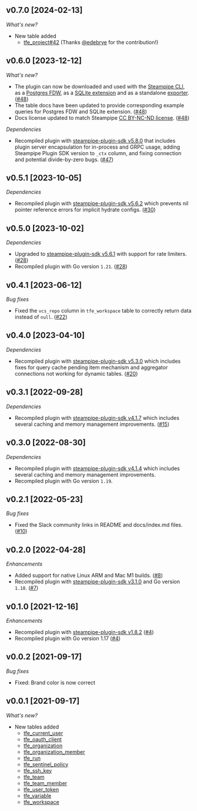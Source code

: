 ## v0.7.0 [2024-02-13]

_What's new?_

- New table added
  - [tfe_project](https://hub.steampipe.io/plugins/turbot/tfe/tables/tfe_project)[#42](https://github.com/turbot/steampipe-plugin-tfe/pull/42) (Thanks [@edebrye](https://github.com/edebrye) for the contribution!)

## v0.6.0 [2023-12-12]

_What's new?_

- The plugin can now be downloaded and used with the [Steampipe CLI](https://steampipe.io/docs), as a [Postgres FDW](https://steampipe.io/docs/steampipe_postgres/overview), as a [SQLite extension](https://steampipe.io/docs//steampipe_sqlite/overview) and as a standalone [exporter](https://steampipe.io/docs/steampipe_export/overview). ([#48](https://github.com/turbot/steampipe-plugin-tfe/pull/48))
- The table docs have been updated to provide corresponding example queries for Postgres FDW and SQLite extension. ([#48](https://github.com/turbot/steampipe-plugin-tfe/pull/48))
- Docs license updated to match Steampipe [CC BY-NC-ND license](https://github.com/turbot/steampipe-plugin-tfe/blob/main/docs/LICENSE). ([#48](https://github.com/turbot/steampipe-plugin-tfe/pull/48))

_Dependencies_

- Recompiled plugin with [steampipe-plugin-sdk v5.8.0](https://github.com/turbot/steampipe-plugin-sdk/blob/main/CHANGELOG.md#v580-2023-12-11) that includes plugin server encapsulation for in-process and GRPC usage, adding Steampipe Plugin SDK version to `_ctx` column, and fixing connection and potential divide-by-zero bugs. ([#47](https://github.com/turbot/steampipe-plugin-tfe/pull/47))

## v0.5.1 [2023-10-05]

_Dependencies_

- Recompiled plugin with [steampipe-plugin-sdk v5.6.2](https://github.com/turbot/steampipe-plugin-sdk/blob/main/CHANGELOG.md#v562-2023-10-03) which prevents nil pointer reference errors for implicit hydrate configs. ([#30](https://github.com/turbot/steampipe-plugin-tfe/pull/30))

## v0.5.0 [2023-10-02]

_Dependencies_

- Upgraded to [steampipe-plugin-sdk v5.6.1](https://github.com/turbot/steampipe-plugin-sdk/blob/main/CHANGELOG.md#v561-2023-09-29) with support for rate limiters. ([#28](https://github.com/turbot/steampipe-plugin-tfe/pull/28))
- Recompiled plugin with Go version `1.21`. ([#28](https://github.com/turbot/steampipe-plugin-tfe/pull/28))

## v0.4.1 [2023-06-12]

_Bug fixes_

- Fixed the `vcs_repo` column in `tfe_workspace` table to correctly return data instead of `null`. ([#22](https://github.com/turbot/steampipe-plugin-tfe/pull/22))

## v0.4.0 [2023-04-10]

_Dependencies_

- Recompiled plugin with [steampipe-plugin-sdk v5.3.0](https://github.com/turbot/steampipe-plugin-sdk/blob/main/CHANGELOG.md#v530-2023-03-16) which includes fixes for query cache pending item mechanism and aggregator connections not working for dynamic tables. ([#20](https://github.com/turbot/steampipe-plugin-tfe/pull/20))

## v0.3.1 [2022-09-28]

_Dependencies_

- Recompiled plugin with [steampipe-plugin-sdk v4.1.7](https://github.com/turbot/steampipe-plugin-sdk/blob/main/CHANGELOG.md#v417-2022-09-08) which includes several caching and memory management improvements. ([#15](https://github.com/turbot/steampipe-plugin-tfe/pull/15))

## v0.3.0 [2022-08-30]

_Dependencies_

- Recompiled plugin with [steampipe-plugin-sdk v4.1.4](https://github.com/turbot/steampipe-plugin-sdk/blob/main/CHANGELOG.md#v414-2022-08-26) which includes several caching and memory management improvements.
- Recompiled plugin with Go version `1.19`.

## v0.2.1 [2022-05-23]

_Bug fixes_

- Fixed the Slack community links in README and docs/index.md files. ([#10](https://github.com/turbot/steampipe-plugin-tfe/pull/10))

## v0.2.0 [2022-04-28]

_Enhancements_

- Added support for native Linux ARM and Mac M1 builds. ([#8](https://github.com/turbot/steampipe-plugin-tfe/pull/8))
- Recompiled plugin with [steampipe-plugin-sdk v3.1.0](https://github.com/turbot/steampipe-plugin-sdk/blob/main/CHANGELOG.md#v310--2022-03-30) and Go version `1.18`. ([#7](https://github.com/turbot/steampipe-plugin-tfe/pull/7))

## v0.1.0 [2021-12-16]

_Enhancements_

- Recompiled plugin with [steampipe-plugin-sdk v1.8.2](https://github.com/turbot/steampipe-plugin-sdk/blob/main/CHANGELOG.md#v182--2021-11-22) ([#4](https://github.com/turbot/steampipe-plugin-tfe/pull/4))
- Recompiled plugin with Go version 1.17 ([#4](https://github.com/turbot/steampipe-plugin-tfe/pull/4))

## v0.0.2 [2021-09-17]

_Bug fixes_

- Fixed: Brand color is now correct

## v0.0.1 [2021-09-17]

_What's new?_

- New tables added
  - [tfe_current_user](https://hub.steampipe.io/plugins/turbot/tfe/tables/tfe_current_user)
  - [tfe_oauth_client](https://hub.soauth_clientpipe.io/plugins/turbot/tfe/tables/tfe_oauth_client)
  - [tfe_organization](https://hub.sorganizationpipe.io/plugins/turbot/tfe/tables/tfe_organization)
  - [tfe_organization_member](https://hub.steampipe.io/plugins/turbot/tfe/tables/tfe_organization_member)
  - [tfe_run](https://hub.srunpipe.io/plugins/turbot/tfe/tables/tfe_run)
  - [tfe_sentinel_policy](https://hub.ssentinel_policypipe.io/plugins/turbot/tfe/tables/tfe_sentinel_policy)
  - [tfe_ssh_key](https://hub.sssh_keypipe.io/plugins/turbot/tfe/tables/tfe_ssh_key)
  - [tfe_team](https://hub.steampipe.io/plugins/turbot/tfe/tables/tfe_team)
  - [tfe_team_member](https://hub.steam_memberpipe.io/plugins/turbot/tfe/tables/tfe_team_member)
  - [tfe_user_token](https://hub.suser_tokenpipe.io/plugins/turbot/tfe/tables/tfe_user_token)
  - [tfe_variable](https://hub.svariablepipe.io/plugins/turbot/tfe/tables/tfe_variable)
  - [tfe_workspace](https://hub.sworkspacepipe.io/plugins/turbot/tfe/tables/tfe_workspace)

